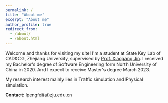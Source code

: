 ```yaml
---
permalink: /
title: "About me"
excerpt: "About me"
author_profile: true
redirect_from: 
  - /about/
  - /about.html
---
```


Welcome and thanks for visiting my site! I'm a student at State Key Lab of CAD&CG, Zhejiang University, supervised by [Prof. Xiaogang Jin](http://www.cad.zju.edu.cn/home/jin/). I received my Bachelor's degree of Software Engineering form North University of China in 2020. And I expect to receive Master's degree March 2023.

My research interest mainly lies in Traffic simulation and Physical simulation.

**Contact:** lpengfei(at)zju.edu.cn




